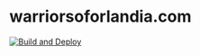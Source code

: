 # warriorsoforlandia.com

[![Build and Deploy](https://github.com/iamdavidfrancis/warriorsoforlandia.com/actions/workflows/deploy.yml/badge.svg)](https://github.com/iamdavidfrancis/warriorsoforlandia.com/actions/workflows/deploy.yml)

